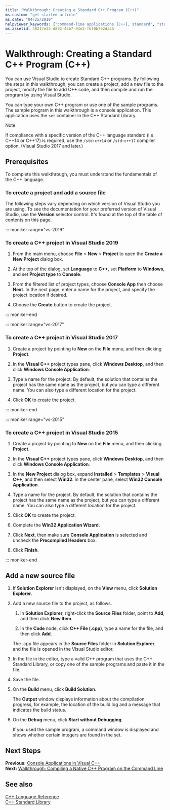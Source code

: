 ```yaml
---
title: "Walkthrough: Creating a Standard C++ Program (C++)"
ms.custom: "get-started-article"
ms.date: "04/25/2019"
helpviewer_keywords: ["command-line applications [C++], standard", "standard applications [C++]"]
ms.assetid: 48217e35-d892-46b7-93e3-f6f0b7e2da35
---
```

# Walkthrough: Creating a Standard C++ Program (C++)

You can use Visual Studio to create Standard C++ programs. By following the steps in this walkthrough, you can create a project, add a new file to the project, modify the file to add C++ code, and then compile and run the program by using Visual Studio.

You can type your own C++ program or use one of the sample programs. The sample program in this walkthrough is a console application. This application uses the `set` container in the C++ Standard Library.

> [!NOTE]
> If compliance with a specific version of the C++ language standard (i.e. C++14 or C++17) is required, use the `/std:c++14` or `/std:c++17` compiler option. (Visual Studio 2017 and later.)

## Prerequisites

To complete this walkthrough, you must understand the fundamentals of the C++ language.

### To create a project and add a source file

The following steps vary depending on which version of Visual Studio you are using. To see the documentation for your preferred version of Visual Studio, use the **Version** selector control. It's found at the top of the table of contents on this page.

::: moniker range="vs-2019"

### To create a C++ project in Visual Studio 2019

1. From the main menu, choose **File** > **New** > **Project** to open the **Create a New Project** dialog box.

1. At the top of the dialog, set  **Language** to **C++**, set **Platform** to **Windows**, and set **Project type** to **Console**.

1. From the filtered list of project types, choose **Console App** then choose **Next**. In the next page, enter a name for the project, and specify the project location if desired.

1. Choose the **Create** button to create the project.

::: moniker-end

::: moniker range="vs-2017"

### To create a C++ project in Visual Studio 2017

1. Create a project by pointing to **New** on the **File** menu, and then clicking **Project**.

1. In the **Visual C++** project types pane, click **Windows Desktop**, and then click **Windows Console Application**.

1. Type a name for the project. By default, the solution that contains the project has the same name as the project, but you can type a different name. You can also type a different location for the project.

1. Click **OK** to create the project.

::: moniker-end

::: moniker range="vs-2015"

### To create a C++ project in Visual Studio 2015

1. Create a project by pointing to **New** on the **File** menu, and then clicking **Project**.

1. In the **Visual C++** project types pane, click **Windows Desktop**, and then click **Windows Console Application**.

1. In the **New Project** dialog box, expand **Installed** > **Templates** > **Visual C++**, and then select **Win32**. In the center pane, select **Win32 Console Application**.

1. Type a name for the project. By default, the solution that contains the project has the same name as the project, but you can type a different name. You can also type a different location for the project.

1. Click **OK** to create the project.

1. Complete the **Win32 Application Wizard**.

1. Click **Next**, then make sure **Console Application** is selected and uncheck the **Precompiled Headers** box.

1. Click **Finish**.

::: moniker-end

## Add a new source file

1. If **Solution Explorer** isn't displayed, on the **View** menu, click **Solution Explorer**.

1. Add a new source file to the project, as follows.

   1. In **Solution Explorer**, right-click the **Source Files** folder, point to **Add**, and then click **New Item**.

   1. In the **Code** node, click **C++ File (.cpp)**, type a name for the file, and then click **Add**.

   The .cpp file appears in the **Source Files** folder in **Solution Explorer**, and the file is opened in the Visual Studio editor.

1. In the file in the editor, type a valid C++ program that uses the C++ Standard Library, or copy one of the sample programs and paste it in the file.

1. Save the file.

1. On the **Build** menu, click **Build Solution**.

   The **Output** window displays information about the compilation progress, for example, the location of the build log and a message that indicates the build status.

1. On the **Debug** menu, click **Start without Debugging**.

   If you used the sample program, a command window is displayed and shows whether certain integers are found in the set.

## Next Steps

**Previous:** [Console Applications in Visual C++](./overview-of-windows-programming-in-cpp.md)<br/>
**Next:** [Walkthrough: Compiling a Native C++ Program on the Command Line](../build/walkthrough-compiling-a-native-cpp-program-on-the-command-line.md)

## See also

[C++ Language Reference](../cpp/cpp-language-reference.md)<br/>
[C++ Standard Library](../standard-library/cpp-standard-library-reference.md)